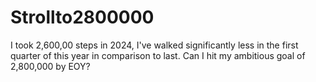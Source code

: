 # Strollto2800000
I took 2,600,00 steps in 2024, I've walked significantly less in the first quarter of this year in comparison to last. Can I hit my ambitious goal of 2,800,000 by EOY? 
